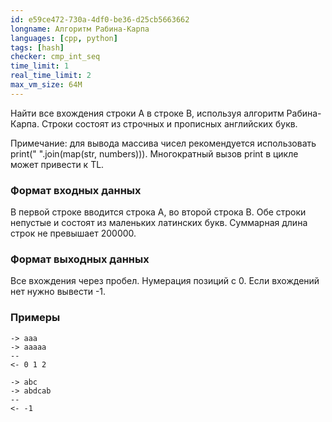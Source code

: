```yaml
---
id: e59ce472-730a-4df0-be36-d25cb5663662
longname: Алгоритм Рабина-Карпа
languages: [cpp, python]
tags: [hash]
checker: cmp_int_seq
time_limit: 1
real_time_limit: 2
max_vm_size: 64M
---
```



Найти все вхождения строки A в строке B, используя алгоритм Рабина-Карпа. Строки состоят из строчных и прописных английских букв.

Примечание: для вывода массива чисел рекомендуется использовать print(" ".join(map(str, numbers))). Многократный вызов print в цикле может привести к TL.

### Формат входных данных

В первой строке вводится строка A, во второй строка B.
Обе строки непустые и состоят из маленьких латинских букв. Суммарная длина строк не превышает 200000.

### Формат выходных данных

Все вхождения через пробел. Нумерация позиций с 0.
Если вхождений нет нужно вывести -1.

### Примеры

```
-> aaa
-> aaaaa
--
<- 0 1 2
```

```
-> abc
-> abdcab
--
<- -1
```
